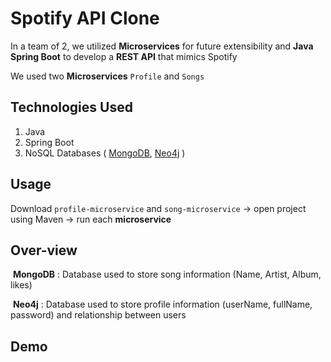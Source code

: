 
# Spotify API Clone

In a team of 2, we utilized **Microservices** for future extensibility and **Java Spring Boot** to develop a **REST API** that mimics Spotify

We used two **Microservices** `Profile` and `Songs`

## Technologies Used

1. Java
2. Spring Boot
3. NoSQL Databases ( [MongoDB](https://www.mongodb.com/), [Neo4j](https://neo4j.com/) )

## Usage

Download `profile-microservice` and `song-microservice` &rightarrow; open project using Maven &rightarrow; run each **microservice**



## Over-view

​	**MongoDB** : Database used to store song information (Name, Artist, Album, likes)

​	**Neo4j** : Database used to store profile information (userName, fullName, password) and relationship between users


## Demo

